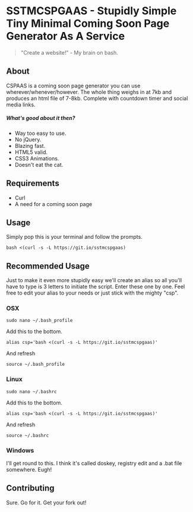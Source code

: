# SSTMCSPGAAS - Stupidly Simple Tiny Minimal Coming Soon Page Generator As A Service

> "Create a website!" - My brain on bash.
## About

CSPAAS is a coming soon page generator you can use wherever/whenever/however.
The whole thing weighs in at 7kb and produces an html file of 7-8kb. Complete with countdown timer and social media links.

##### What's good about it then?

* Way too easy to use.
* No jQuery.
* Blazing fast.
* HTML5 valid.
* CSS3 Animations.
* Doesn't eat the cat.

## Requirements
* Curl
* A need for a coming soon page
## Usage

 Simply pop this is your terminal and follow the prompts.
```
bash <(curl -s -L https://git.io/sstmcspgaas)
```
## Recommended Usage

Just to make it even more stupidly easy we'll create an alias so all you'll have to type is 3 letters to initiate the script. Enter these one by one. Feel free to edit your alias to your needs or just stick with the mighty "csp".
### OSX
```
sudo nano ~/.bash_profile
```
Add this to the bottom.
```
alias csp='bash <(curl -s -L https://git.io/sstmcspgaas)'
```
And refresh
```
source ~/.bash_profile
```
### Linux
```
sudo nano ~/.bashrc
```
Add this to the bottom.
```
alias csp='bash <(curl -s -L https://git.io/sstmcspgaas)'
```
And refresh
```
source ~/.bashrc
```

### Windows
I'll get round to this. I think it's called doskey, registry edit and a .bat file somewhere. Eugh!

## Contributing
Sure. Go for it. Get your fork out!
